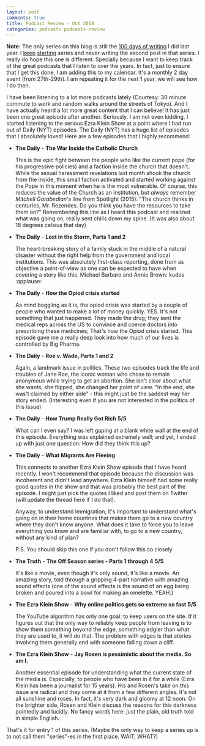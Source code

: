 ```yaml
---
layout: post
comments: true
title: Podcast Review - Oct 2018
categories: podcasts podcasts-review
---
```


**Note:** The only series on this blog is still the [100 days of writing][1] I did
last year. I [keep][2] [starting][3] series and never writing the second post in
that series. I really do hope this one is different. Specially because I want to
keep track of the great podcasts that I listen to over the years. In fact, just
to ensure that I get this done, I am adding this to my calendar. It's a monthly
2 day event (from 27th-29th). I am repeating it for the next 1 year, we will see
how I do then.

I have been listening to a lot more podcasts lately (Courtesy: 30 minute
commute to work and random walks around the streets of Tokyo). And I have
actually heard a lot more great content that I can believe! It has just been one
great episode after another. Seriously. I am not even kidding. I started
listening to the serious Ezra Klein Show at a point where I had run out of Daily
(NYT) episodes. The Daily (NYT) has a huge list of episodes that I absolutely
loved! Here are a few episodes that I highly recommend:

<!--more-->

* **The Daily** - **The War Inside the Catholic Church**

    This is the epic fight between the people who like the current pope (for his
    progressive policies) and a faction inside the church that doesn't. While
    the sexual harassment revelations last month shook the church from the
    inside, this small faction activated and started working against the Pope in
    this moment when he is the most vulnerable. Of course, this reduces the
    value of the Church as an institution, but _always_ remember _Mitchell
    Garabedian's_ line from Spotlight (2015): "The church thinks in centuries,
    Mr. Rezendes. Do you think you have the resources to take them on?"
    Remembering this line as I heard this podcast and realized what was going
    on, really sent chills down my spine. (It was also about 18 degrees celsius
    that day)

* **The Daily** - **Lost in the Storm, Parts 1 and 2**

    The heart-breaking story of a family stuck in the middle of a natural
    disaster without the right help from the government and local institutions.
    This was absolutely first-class reporting, done from as objective a
    point-of-view as one can be expected to have when covering a story like
    this. Michael Barbaro and Annie Brown: kudos :applause:

* **The Daily** - **How the Opiod crisis started**

    As mind boggling as it is, the opiod crisis was started by a couple of
    people who wanted to make a lot of money quickly. YES. It's not something
    that just happened. They made the drug; they sent the medical reps across
    the US to convince and coerce doctors into prescribing these medicines;
    That's how the Opiod crisis started. This episode gave me a really deep look
    into how much of our lives is controlled by Big Pharma.

* **The Daily** - **Roe v. Wade, Parts 1 and 2**

    Again, a landmark issue in politics. These two episodes track the life and
    troubles of Jane Roe, the iconic woman who chose to remain anonymous while
    trying to get an abortion. She isn't clear about what she wants, she
    flipped, she changed her point of view. "In the end, she was't claimed by
    either side" - this might just be the saddest way her story ended.
    (Interesting even if you are not interested in the politics of this issue)

* **The Daily** - **How Trump Really Got Rich** **5/5**

    What can I even say? I was left gaping at a blank white wall at the end of
    this episode. Everything was explained extremely well; and yet, I ended up
    with just one question: How did they think this up?

* **The Daily** - **What Migrants Are Fleeing**

    This connects to another Ezra Klein Show episode that I have heard recently.
    I won't recommend that episode because the discussion was incoherent and
    didn't lead anywhere. Ezra Klein himself had some really good quotes in the
    show and that was probably the best part of the episode. I might just pick
    the quotes I liked and post them on Twitter (will update the thread here if
    I do that).

    Anyway, to understand immigration, it's important to understand what's going
    on in their home countries that makes them go to a new country where they
    don't know anyone. What does it take to force you to leave everything you
    know and are familiar with, to go to a new country, without any kind of
    plan?

    P.S. You should skip this one if you don't follow this so closely.

* **The Truth** - **The Off Season series - Parts 1 through 4** **5/5**

    It's like a movie, even though it's only sound, it's like a movie. An
    amazing story, told through a gripping 4-part narrative with amazing sound
    effects (one of the sound effects is the sound of an egg being broken and
    poured into a bowl for making an omelette. YEAH.)

* **The Ezra Klein Show** - **Why online politics gets so extreme so fast** **5/5**

    The YouTube algorithm has only one goal: to keep users on the site. If it
    figures out that the only way to reliably keep people from leaving is to
    show them something beyond the edge, something edgier than what they are
    used to, it will do that. The problem with edges is that stories involving
    them generally end with someone falling down a cliff.

* **The Ezra Klein Show** - **Jay Rosen is pessimistic about the media. So am I.**

    Another essential episode for understanding what the current state of the
    media is. Especially, to people who have been in it for a while (Ezra Klein
    has been a journalist for 15 years). His and Rosen's take on this issue are
    radical and they come at it from a few different angles. It's not all
    sunshine and roses. In fact, it's very dark and gloomy at 12 noon. On the
    brighter side, Rosen and Klein discuss the reasons for this darkness
    pointedly and lucidly. No fancy words here: just the plain, old truth told
    in simple English.

That's it for entry 1 of this series. (Maybe the only way to keep a series up is
to not call them "series"-es in the first place. WAIT, WHAT?)

[1]: https://blog.siddharthkannan.in/tag/#100daysofwriting
[2]: https://blog.siddharthkannan.in/pune-diaries/art/gallery/sheil/2018/07/26/pune-diaries-1/
[3]: https://blog.siddharthkannan.in/monthly/music/update/2017/10/07/music-update-august-2017/

